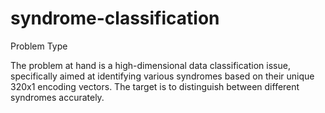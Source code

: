 # syndrome-classification

Problem Type

The problem at hand is a high-dimensional data classification issue, specifically aimed at identifying various syndromes based on their unique 320x1 encoding vectors. The target is to distinguish between different syndromes accurately.
